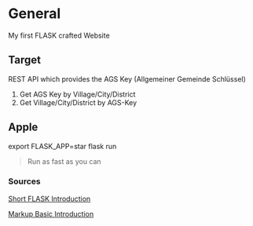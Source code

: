# General
My first FLASK crafted Website
## Target
REST API which provides the AGS Key (Allgemeiner Gemeinde Schlüssel)
1. Get AGS Key by Village/City/District
2. Get Village/City/District by AGS-Key 
## Apple
export FLASK_APP=star
flask run
>Run as fast as you can

### Sources 
[Short FLASK Introduction](https://flask.palletsprojects.com/en/2.0.x/quickstart/)

[Markup Basic Introduction](https://medium.com/@saumya.ranjan/how-to-write-a-readme-md-file-markdown-file-20cb7cbcd6f)
